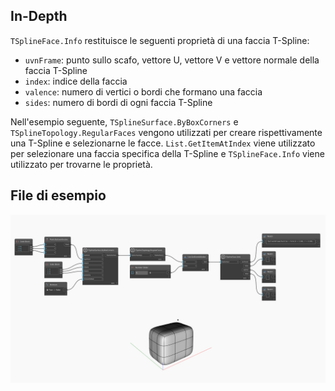 ## In-Depth
`TSplineFace.Info` restituisce le seguenti proprietà di una faccia T-Spline:
- `uvnFrame`: punto sullo scafo, vettore U, vettore V e vettore normale della faccia T-Spline
- `index`: indice della faccia
- `valence`: numero di vertici o bordi che formano una faccia
- `sides`: numero di bordi di ogni faccia T-Spline

Nell'esempio seguente, `TSplineSurface.ByBoxCorners` e `TSplineTopology.RegularFaces` vengono utilizzati per creare rispettivamente una T-Spline e selezionarne le facce. `List.GetItemAtIndex` viene utilizzato per selezionare una faccia specifica della T-Spline e `TSplineFace.Info` viene utilizzato per trovarne le proprietà.

## File di esempio

![Example](./Autodesk.DesignScript.Geometry.TSpline.TSplineFace.Info_img.jpg)

